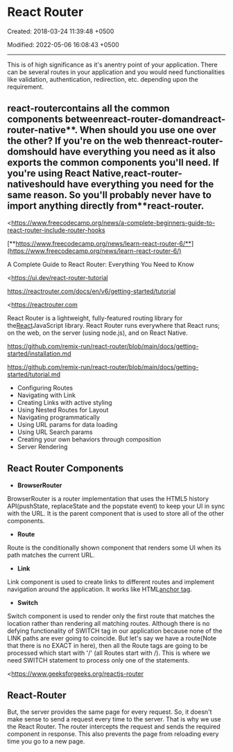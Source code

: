 # React Router

Created: 2018-03-24 11:39:48 +0500

Modified: 2022-05-06 16:08:43 +0500

---

This is of high significance as it's anentry point of your application. There can be several routes in your application and you would need functionalities like validation, authentication, redirection, etc. depending upon the requirement.

## react-router**contains all the common components between**react-router-dom**and**react-router-native**. When should you use one over the other? If you're on the web then**react-router-dom**should have everything you need as it also exports the common components you'll need. If you're using React Native,**react-router-native**should have everything you need for the same reason. So you'll probably never have to import anything directly from**react-router.

<https://www.freecodecamp.org/news/a-complete-beginners-guide-to-react-router-include-router-hooks

[**https://www.freecodecamp.org/news/learn-react-router-6/**](https://www.freecodecamp.org/news/learn-react-router-6/)

A Complete Guide to React Router: Everything You Need to Know

<https://ui.dev/react-router-tutorial

<https://reactrouter.com/docs/en/v6/getting-started/tutorial>

<https://reactrouter.com

React Router is a lightweight, fully-featured routing library for the[React](https://reactjs.org/)JavaScript library. React Router runs everywhere that React runs; on the web, on the server (using node.js), and on React Native.

<https://github.com/remix-run/react-router/blob/main/docs/getting-started/installation.md>

<https://github.com/remix-run/react-router/blob/main/docs/getting-started/tutorial.md>
-   Configuring Routes
-   Navigating with Link
-   Creating Links with active styling
-   Using Nested Routes for Layout
-   Navigating programmatically
-   Using URL params for data loading
-   Using URL Search params
-   Creating your own behaviors through composition
-   Server Rendering

## React Router Components
-   **BrowserRouter**

BrowserRouter is a router implementation that uses the HTML5 history API(pushState, replaceState and the popstate event) to keep your UI in sync with the URL. It is the parent component that is used to store all of the other components.
-   **Route**

Route is the conditionally shown component that renders some UI when its path matches the current URL.
-   **Link**

Link component is used to create links to different routes and implement navigation around the application. It works like HTML[anchor tag](https://www.geeksforgeeks.org/html-a-tag/).
-   **Switch**

Switch component is used to render only the first route that matches the location rather than rendering all matching routes. Although there is no defying functionality of SWITCH tag in our application because none of the LINK paths are ever going to coincide. But let's say we have a route(Note that there is no EXACT in here), then all the Route tags are going to be processed which start with '/' (all Routes start with /). This is where we need SWITCH statement to process only one of the statements.

<https://www.geeksforgeeks.org/reactjs-router

## React-Router

But, the server provides the same page for every request. So, it doesn't make sense to send a request every time to the server. That is why we use the React Router. The router intercepts the request and sends the required component in response. This also prevents the page from reloading every time you go to a new page.
